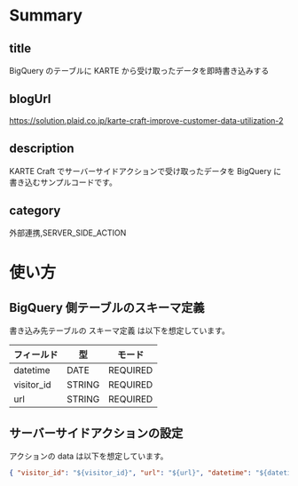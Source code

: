# Summary

## title

BigQuery のテーブルに KARTE から受け取ったデータを即時書き込みする

## blogUrl

https://solution.plaid.co.jp/karte-craft-improve-customer-data-utilization-2

## description

KARTE Craft でサーバーサイドアクションで受け取ったデータを BigQuery に書き込むサンプルコードです。

## category

外部連携,SERVER_SIDE_ACTION

# 使い方

## BigQuery 側テーブルのスキーマ定義

書き込み先テーブルの スキーマ定義 は以下を想定しています。

| フィールド | 型     | モード   |
| ---------- | ------ | -------- |
| datetime   | DATE   | REQUIRED |
| visitor_id | STRING | REQUIRED |
| url        | STRING | REQUIRED |

## サーバーサイドアクションの設定

アクションの data は以下を想定しています。

```json
{ "visitor_id": "${visitor_id}", "url": "${url}", "datetime": "${datetime}" }
```
